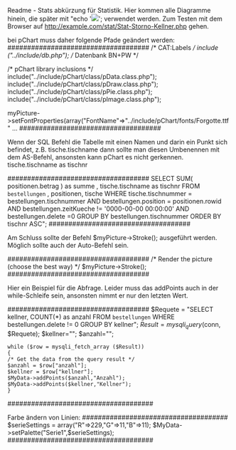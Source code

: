 Readme - Stats
abkürzung für Statistik.
Hier kommen alle Diagramme hinein, die später mit "echo '<img src="\stat\Stat-Storno-Kellner.php">';  verwendet werden.
Zum Testen mit dem Browser auf http://example.com/stat/Stat-Storno-Kellner.php gehen.


bei pChart muss daher folgende Pfade geändert werden:
####################################
/* CAT:Labels */
 include ("../include/db.php"); /* Datenbank BN+PW  */

 /* pChart library inclusions */
 include("../include/pChart/class/pData.class.php");
 include("../include/pChart/class/pDraw.class.php");
 include("../include/pChart/class/pPie.class.php");
 include("../include/pChart/class/pImage.class.php");
 
 myPicture->setFontProperties(array("FontName"=>"../include/pChart/fonts/Forgotte.ttf"
 ...
 ####################################
 
 Wenn der SQL Befehl die Tabelle mit einen Namen und darin ein Punkt sich befindet, z.B. tische.tischname dann sollte man diesen Umbenennen mit dem AS-Befehl, ansonsten kann pChart es nicht gerkennen.
 tische.tischname as tischnr 
 
 ####################################
 SELECT SUM( positionen.betrag ) as summe , tische.tischname as tischnr FROM `bestellungen` , positionen, tische WHERE tische.tischnummer = bestellungen.tischnummer AND bestellungen.position = positionen.rowid AND bestellungen.zeitKueche != '0000-00-00 00:00:00' AND bestellungen.delete =0 GROUP BY bestellungen.tischnummer ORDER BY tischnr ASC";
 ####################################
 
 
 Am Schluss sollte der Befehl  $myPicture->Stroke(); ausgeführt werden. Möglich sollte auch der Auto-Befehl sein.
 
 ####################################
  /* Render the picture (choose the best way) */
 $myPicture->Stroke();
 ####################################
 
 Hier ein Beispiel für die Abfrage. Leider muss das addPoints auch in der while-Schleife sein, ansonsten nimmt er nur den letzten Wert.
 
 ####################################
 $Requete = "SELECT kellner, COUNT(*) as anzahl FROM `bestellungen` WHERE bestellungen.delete != 0 GROUP BY kellner";
	$Result = mysqli_query($conn, $Requete);
	$kellner=""; $anzahl="";
	
	while ($row = mysqli_fetch_array ($Result))
	{
	/* Get the data from the query result */
	$anzahl = $row["anzahl"];
	$kellner = $row["kellner"];
	$MyData->addPoints($anzahl,"Anzahl");
	$MyData->addPoints($kellner,"Kellner");
	}
#####################################

Farbe ändern von Linien:
#####################################
$serieSettings = array("R"=>229,"G"=>11,"B"=>11);
$MyData->setPalette("Serie1",$serieSettings);
#####################################
